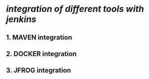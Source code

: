 # ***integration of different tools with jenkins***

## 1. MAVEN integration

## 2. DOCKER integration

## 3. JFROG integration
